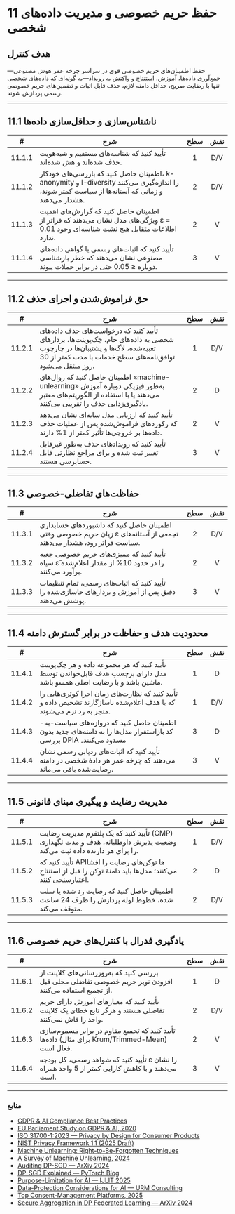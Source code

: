 # 11 حفظ حریم خصوصی و مدیریت داده‌های شخصی

## هدف کنترل

حفظ اطمینان‌های حریم خصوصی قوی در سراسر چرخه عمر هوش مصنوعی—جمع‌آوری داده‌ها، آموزش، استنتاج و واکنش به رویداد—به گونه‌ای که داده‌های شخصی تنها با رضایت صریح، حداقل دامنه لازم، حذف قابل اثبات و تضمین‌های حریم خصوصی رسمی پردازش شوند.

---

## 11.1 ناشناس‌سازی و حداقل‌سازی داده‌ها

|   #    | شرح                                                                                                                                              | سطح | نقش |
| :----: | ------------------------------------------------------------------------------------------------------------------------------------------------ | :-: | :-: |
| 11.1.1 | تأیید کنید که شناسه‌های مستقیم و شبه‌هویت حذف شده‌اند و هش شده‌اند.                                                                              |  1  | D/V |
| 11.1.2 | اطمینان حاصل کنید که بازرسی‌های خودکار، k-anonymity و l-diversity را اندازه‌گیری می‌کنند و زمانی که آستانه‌ها از سیاست کمتر شوند، هشدار می‌دهند. |  2  | D/V |
| 11.1.3 | اطمینان حاصل کنید که گزارش‌های اهمیت ویژگی‌های مدل نشان می‌دهند که فراتر از ε = 0.01 اطلاعات متقابل هیچ نشت شناسه‌ای وجود ندارد.                 |  2  |  V  |
| 11.1.4 | تأیید کنید که اثبات‌های رسمی یا گواهی داده‌های مصنوعی نشان می‌دهند که خطر بازشناسی دوباره ≤ 0.05 حتی در برابر حملات پیوند.                       |  3  |  V  |

---

## 11.2 حق فراموش‌شدن و اجرای حذف

|   #    | شرح                                                                                                                                                                                      | سطح | نقش |
| :----: | ---------------------------------------------------------------------------------------------------------------------------------------------------------------------------------------- | :-: | :-: |
| 11.2.1 | تأیید کنید که درخواست‌های حذف داده‌های شخصی به داده‌های خام، چک‌پوینت‌ها، بردارهای تعبیه‌شده، لاگ‌ها و پشتیبان‌ها در چارچوب توافق‌نامه‌های سطح خدمات با مدت کمتر از 30 روز منتقل می‌شود. |  1  | D/V |
| 11.2.2 | اطمینان حاصل کنید که روال‌های «machine-unlearning» به‌طور فیزیکی دوباره آموزش می‌دهند یا با استفاده از الگوریتم‌های معتبر یادگیری‌زدایی حذف را تقریبی می‌کنند.                           |  2  |  D  |
| 11.2.3 | تأیید کنید که ارزیابی مدل سایه‌ای نشان می‌دهد که رکوردهای فراموش‌شده پس از عملیات حذف داده‌ها بر خروجی‌ها تأثیر کمتر از 1% دارند.                                                        |  2  |  V  |
| 11.2.4 | تأیید کنید که رویدادهای حذف به‌طور غیرقابل تغییر ثبت شده و برای مراجع نظارتی قابل حسابرسی هستند.                                                                                         |  3  |  V  |

---

## 11.3 حفاظت‌های تفاضلی-خصوصی

|   #    | شرح                                                                                                                 | سطح | نقش |
| :----: | ------------------------------------------------------------------------------------------------------------------- | :-: | :-: |
| 11.3.1 | اطمینان حاصل کنید که داشبوردهای حسابداری زیان حریم خصوصی وقتی ε تجمعی از آستانه‌های سیاست فراتر رود، هشدار می‌دهند. |  2  | D/V |
| 11.3.2 | تأیید کنید که ممیزی‌های حریم خصوصی جعبه سیاه ε̂ را در حدود 10% از مقدار اعلام‌شده برآورد می‌کنند.                   |  2  |  V  |
| 11.3.3 | تأیید کنید که اثبات‌های رسمی، تمام تنظیمات دقیق پس از آموزش و بردارهای جاسازی‌شده را پوشش می‌دهند.                  |  3  |  V  |

---

## 11.4 محدودیت هدف و حفاظت در برابر گسترش دامنه

|   #    | شرح                                                                                                                   | سطح | نقش |
| :----: | --------------------------------------------------------------------------------------------------------------------- | :-: | :-: |
| 11.4.1 | تأیید کنید که هر مجموعه داده و هر چک‌پوینت مدل دارای برچسب هدف قابل‌خواندن توسط ماشین باشد و با رضایت اصلی همسو باشد. |  1  |  D  |
| 11.4.2 | تأیید کنید که نظارت‌های زمان اجرا کوئری‌هایی را که با هدف اعلام‌شده ناسازگارند تشخیص داده و منجر به رد نرم می‌شوند.   |  1  | D/V |
| 11.4.3 | اطمینان حاصل کنید که دروازه‌های سیاست-به-کد بازاستقرار مدل‌ها را به دامنه‌های جدید بدون بررسی DPIA مسدود می‌کنند۔     |  3  |  D  |
| 11.4.4 | تأیید کنید که اثبات‌های ردیابی رسمی نشان می‌دهند که چرخه عمر هر دادهٔ شخصی در دامنه رضایت‌شده باقی می‌ماند.           |  3  |  V  |

---

## 11.5 مدیریت رضایت و پیگیری مبنای قانونی

|   #    | شرح                                                                                                                    | سطح | نقش |
| :----: | ---------------------------------------------------------------------------------------------------------------------- | :-: | :-: |
| 11.5.1 | تأیید کنید که یک پلتفرم مدیریت رضایت (CMP) وضعیت پذیرش داوطلبانه، هدف و مدت نگهداری را برای هر دارنده داده ثبت می‌کند. |  1  | D/V |
| 11.5.2 | تأیید کنید که API‌ها توکن‌های رضایت را افشا می‌کنند؛ مدل‌ها باید دامنهٔ توکن را قبل از استنتاج اعتبارسنجی کنند.        |  2  |  D  |
| 11.5.3 | اطمینان حاصل کنید که رضایت رد شده یا سلب شده، خطوط لوله پردازش را ظرف 24 ساعت متوقف می‌کند.                            |  2  | D/V |

---

## 11.6 یادگیری فدرال با کنترل‌های حریم خصوصی

|   #    | شرح                                                                                                      | سطح | نقش |
| :----: | -------------------------------------------------------------------------------------------------------- | :-: | :-: |
| 11.6.1 | بررسی کنید که به‌روزرسانی‌های کلاینت از افزودن نویز حریم خصوصی تفاضلی محلی قبل از تجمیع استفاده می‌کنند. |  1  |  D  |
| 11.6.2 | تأیید کنید که معیارهای آموزش دارای حریم تفاضلی هستند و هرگز تابع خطای یک کلاینت واحد را فاش نمی‌کنند.    |  2  | D/V |
| 11.6.3 | تأیید کنید که تجمیع مقاوم در برابر مسموم‌سازی داده‌ها (برای مثال Krum/Trimmed-Mean) فعال است.            |  2  |  V  |
| 11.6.4 | تأیید کنید که شواهد رسمی، کل بودجه ε را نشان می‌دهند و با کاهش کارایی کمتر از 5 واحد همراه است.          |  3  |  V  |

---

### منابع

* [GDPR & AI Compliance Best Practices](https://www.exabeam.com/explainers/gdpr-compliance/the-intersection-of-gdpr-and-ai-and-6-compliance-best-practices/)
* [EU Parliament Study on GDPR & AI, 2020](https://www.europarl.europa.eu/RegData/etudes/STUD/2020/641530/EPRS_STU%282020%29641530_EN.pdf)
* [ISO 31700-1:2023 — Privacy by Design for Consumer Products](https://www.iso.org/standard/84977.html)
* [NIST Privacy Framework 1.1 (2025 Draft)](https://www.nist.gov/privacy-framework)
* [Machine Unlearning: Right-to-Be-Forgotten Techniques](https://www.kaggle.com/code/tamlhp/machine-unlearning-the-right-to-be-forgotten)
* [A Survey of Machine Unlearning, 2024](https://arxiv.org/html/2209.02299v6)
* [Auditing DP-SGD — ArXiv 2024](https://arxiv.org/html/2405.14106v4)
* [DP-SGD Explained — PyTorch Blog](https://medium.com/pytorch/differential-privacy-series-part-1-dp-sgd-algorithm-explained-12512c3959a3)
* [Purpose-Limitation for AI — IJLIT 2025](https://academic.oup.com/ijlit/article/doi/10.1093/ijlit/eaaf003/8121663)
* [Data-Protection Considerations for AI — URM Consulting](https://www.urmconsulting.com/blog/data-protection-considerations-for-artificial-intelligence-ai)
* [Top Consent-Management Platforms, 2025](https://www.enzuzo.com/blog/best-consent-management-platforms)
* [Secure Aggregation in DP Federated Learning — ArXiv 2024](https://arxiv.org/abs/2407.19286)

